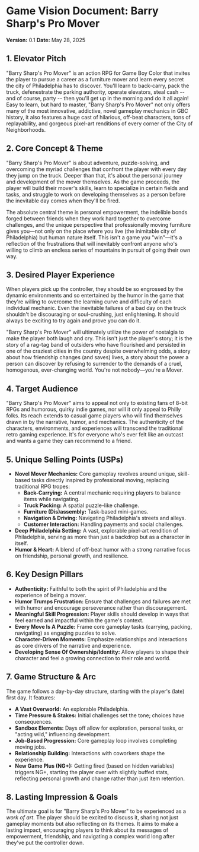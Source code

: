 # Game Vision Document: Barry Sharp's Pro Mover

**Version:** 0.1
**Date:** May 28, 2025

## 1. Elevator Pitch

"Barry Sharp's Pro Mover" is an action RPG for Game Boy Color that invites the player to pursue a career as a furniture mover and learn every secret the city of Philadelphia has to discover. You'll learn to back-carry, pack the truck, defenestrate the parking authority, operate elevators, steal cash -- and of course, party -- then you'll get up in the morning and do it all again! Easy to learn, but hard to master, "Barry Sharp's Pro Mover" not only offers many of the most innovative, addictive, novel gameplay mechanics in GBC history, it also features a huge cast of hilarious, off-beat characters, tons of replayability, and gorgeous pixel-art renditions of every corner of the City of Neighborhoods.

## 2. Core Concept & Theme

"Barry Sharp's Pro Mover" is about adventure, puzzle-solving, and overcoming the myriad challenges that confront the player with every day they jump on the truck. Deeper than that, it's about the personal journey and development of the mover themselves. As the game proceeds, the player will build their mover's skills, learn to specialize in certain fields and tasks, and struggle to work on developing themselves as a person before the inevitable day comes when they'll be fired.

The absolute central theme is personal empowerment, the indelible bonds forged between friends when they work hard together to overcome challenges, and the unique perspective that professionally moving furniture gives you—not only on the place where you live (the inimitable city of Philadelphia) but human nature itself. This isn't a game you "win"—it's a reflection of the frustrations that will inevitably confront anyone who's willing to climb an endless series of mountains in pursuit of going their own way.

## 3. Desired Player Experience

When players pick up the controller, they should be so engrossed by the dynamic environments and so entertained by the humor in the game that they're willing to overcome the learning curve and difficulty of each individual mechanic. Even the inevitable failures of a bad day on the truck shouldn't be discouraging or soul-crushing, just enlightening. It should always be exciting to try again and prove you can do it.

"Barry Sharp's Pro Mover" will ultimately utilize the power of nostalgia to make the player both laugh and cry. This isn't just the player's story; it is the story of a rag-tag band of outsiders who have flourished and persisted in one of the craziest cities in the country despite overwhelming odds, a story about how friendship changes (and saves) lives, a story about the power a person can discover by refusing to surrender to the demands of a cruel, homogenous, ever-changing world. You're not nobody—you're a Mover.

## 4. Target Audience

"Barry Sharp's Pro Mover" aims to appeal not only to existing fans of 8-bit RPGs and humorous, quirky indie games, nor will it only appeal to Philly folks. Its reach extends to casual game players who will find themselves drawn in by the narrative, humor, and mechanics. The authenticity of the characters, environments, and experiences will transcend the traditional retro gaming experience. It's for everyone who's ever felt like an outcast and wants a game they can recommend to a friend.

## 5. Unique Selling Points (USPs)

* **Novel Mover Mechanics:** Core gameplay revolves around unique, skill-based tasks directly inspired by professional moving, replacing traditional RPG tropes:
    * **Back-Carrying:** A central mechanic requiring players to balance items while navigating.
    * **Truck Packing:** A spatial puzzle-like challenge.
    * **Furniture (Dis)assembly:** Task-based mini-games.
    * **Navigation & Driving:** Navigating Philadelphia's streets and alleys.
    * **Customer Interaction:** Handling payments and social challenges.
* **Deep Philadelphia Setting:** A vast, explorable pixel-art rendition of Philadelphia, serving as more than just a backdrop but as a character in itself.
* **Humor & Heart:** A blend of off-beat humor with a strong narrative focus on friendship, personal growth, and resilience.

## 6. Key Design Pillars

* **Authenticity:** Faithful to both the spirit of Philadelphia and the experience of being a mover.
* **Humor Trumps Frustration:** Ensure that challenges and failures are met with humor and encourage perseverance rather than discouragement.
* **Meaningful Skill Progression:** Player skills should develop in ways that feel earned and impactful within the game's context.
* **Every Move Is A Puzzle:** Frame core gameplay tasks (carrying, packing, navigating) as engaging puzzles to solve.
* **Character-Driven Moments:** Emphasize relationships and interactions as core drivers of the narrative and experience.
* **Developing Sense Of Ownership/Identity:** Allow players to shape their character and feel a growing connection to their role and world.

## 7. Game Structure & Arc

The game follows a day-by-day structure, starting with the player's (late) first day. It features:
* **A Vast Overworld:** An explorable Philadelphia.
* **Time Pressure & Stakes:** Initial challenges set the tone; choices have consequences.
* **Sandbox Elements:** Days off allow for exploration, personal tasks, or "acting wild," influencing development.
* **Job-Based Progression:** Core gameplay loop involves completing moving jobs.
* **Relationship Building:** Interactions with coworkers shape the experience.
* **New Game Plus (NG+):** Getting fired (based on hidden variables) triggers NG+, starting the player over with slightly buffed stats, reflecting personal growth and change rather than just item retention.

## 8. Lasting Impression & Goals

The ultimate goal is for "Barry Sharp's Pro Mover" to be experienced as a *work of art*. The player should be excited to discuss it, sharing not just gameplay moments but also reflecting on its themes. It aims to make a lasting impact, encouraging players to think about its messages of empowerment, friendship, and navigating a complex world long after they've put the controller down.
